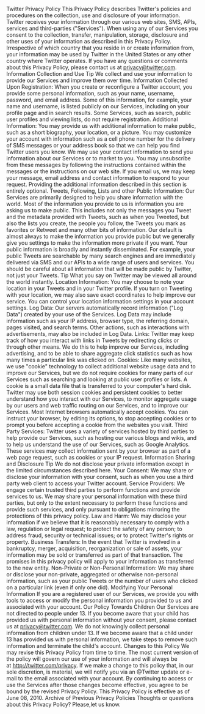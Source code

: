 Twitter Privacy Policy
This Privacy Policy describes Twitter's policies and procedures on the collection, use and disclosure of
your information. Twitter receives your information through our various web sites, SMS, APIs, services
and third-parties ("Services"). When using any of our Services you consent to the collection, transfer,
manipulation, storage, disclosure and other uses of your information as described in this Privacy Policy.
Irrespective of which country that you reside in or create information from, your information may be
used by Twitter in the United States or any other country where Twitter operates.
If you have any questions or comments about this Privacy Policy, please contact us
at privacy@twitter.com.
Information Collection and Use
Tip We collect and use your information to provide our Services and improve them over time.
Information Collected Upon Registration: When you create or reconfigure a Twitter account, you
provide some personal information, such as your name, username, password, and email address. Some
of this information, for example, your name and username, is listed publicly on our Services, including
on your profile page and in search results. Some Services, such as search, public user profiles and
viewing lists, do not require registration.
Additional Information: You may provide us with additional information to make public, such as a
short biography, your location, or a picture. You may customize your account with information such as
a cell phone number for the delivery of SMS messages or your address book so that we can help you
find Twitter users you know. We may use your contact information to send you information about our
Services or to market to you. You may unsubscribe from these messages by following the instructions
contained within the messages or the instructions on our web site. If you email us, we may keep your
message, email address and contact information to respond to your request. Providing the additional
information described in this section is entirely optional.
Tweets, Following, Lists and other Public Information: Our Services are primarily designed to help
you share information with the world. Most of the information you provide to us is information you are
asking us to make public. This includes not only the messages you Tweet and the metadata provided
with Tweets, such as when you Tweeted, but also the lists you create, the people you follow, the Tweets
you mark as favorites or Retweet and many other bits of information. Our default is almost always to
make the information you provide public but we generally give you settings to make the information
more private if you want. Your public information is broadly and instantly disseminated. For example,
your public Tweets are searchable by many search engines and are immediately delivered via SMS and
our APIs to a wide range of users and services. You should be careful about all information that will be
made public by Twitter, not just your Tweets.
Tip What you say on Twitter may be viewed all around the world instantly.
Location Information: You may choose to note your location in your Tweets and in your Twitter
profile. If you turn on Tweeting with your location, we may also save exact coordinates to help improve
our service. You can control your location information settings in your account settings.
Log Data: Our servers automatically record information ("Log Data") created by your use of the
Services. Log Data may include information such as your IP address, browser type, the referring
domain, pages visited, and search terms. Other actions, such as interactions with advertisements, may
also be included in Log Data.
Links: Twitter may keep track of how you interact with links in Tweets by redirecting clicks or through
other means. We do this to help improve our Services, including advertising, and to be able to share
aggregate click statistics such as how many times a particular link was clicked on.
Cookies: Like many websites, we use "cookie" technology to collect additional website usage data and
to improve our Services, but we do not require cookies for many parts of our Services such as
searching and looking at public user profiles or lists. A cookie is a small data file that is transferred to
your computer's hard disk. Twitter may use both session cookies and persistent cookies to better
understand how you interact with our Services, to monitor aggregate usage by our users and web traffic
routing on our Services, and to improve our Services. Most Internet browsers automatically accept
cookies. You can instruct your browser, by editing its options, to stop accepting cookies or to prompt
you before accepting a cookie from the websites you visit.
Third Party Services: Twitter uses a variety of services hosted by third parties to help provide our
Services, such as hosting our various blogs and wikis, and to help us understand the use of our
Services, such as Google Analytics. These services may collect information sent by your browser as
part of a web page request, such as cookies or your IP request.
Information Sharing and Disclosure
Tip We do not disclose your private information except in the limited circumstances described here.
Your Consent: We may share or disclose your information with your consent, such as when you use a
third party web client to access your Twitter account.
Service Providers: We engage certain trusted third parties to perform functions and provide services to
us. We may share your personal information with these third parties, but only to the extent necessary to
perform these functions and provide such services, and only pursuant to obligations mirroring the
protections of this privacy policy.
Law and Harm: We may disclose your information if we believe that it is reasonably necessary to
comply with a law, regulation or legal request; to protect the safety of any person; to address fraud,
security or technical issues; or to protect Twitter's rights or property.
Business Transfers: In the event that Twitter is involved in a bankruptcy, merger, acquisition,
reorganization or sale of assets, your information may be sold or transferred as part of that transaction.
The promises in this privacy policy will apply to your information as transferred to the new entity.
Non-Private or Non-Personal Information: We may share or disclose your non-private, aggregated
or otherwise non-personal information, such as your public Tweets or the number of users who clicked
on a particular link (even if only one did).
Modifying Your Personal Information
If you are a registered user of our Services, we provide you with tools to access or modify the personal
information you provided to us and associated with your account.
Our Policy Towards Children
Our Services are not directed to people under 13. If you become aware that your child has provided us
with personal information without your consent, please contact us at privacy@twitter.com. We do not
knowingly collect personal information from children under 13. If we become aware that a child under
13 has provided us with personal information, we take steps to remove such information and terminate
the child's account.
Changes to this Policy
We may revise this Privacy Policy from time to time. The most current version of the policy will
govern our use of your information and will always be at http://twitter.com/privacy. If we make a
change to this policy that, in our sole discretion, is material, we will notify you via an @Twitter update
or e-mail to the email associated with your account. By continuing to access or use the Services after
those changes become effective, you agree to be bound by the revised Privacy Policy.
This Privacy Policy is effective as of June 08, 2010.
Archive of Previous Privacy Policies
Thoughts or questions about this Privacy Policy? Please,let us know.